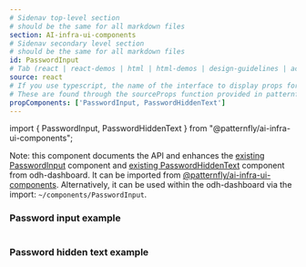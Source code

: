 ```yaml
---
# Sidenav top-level section
# should be the same for all markdown files
section: AI-infra-ui-components
# Sidenav secondary level section
# should be the same for all markdown files
id: PasswordInput
# Tab (react | react-demos | html | html-demos | design-guidelines | accessibility)
source: react
# If you use typescript, the name of the interface to display props for
# These are found through the sourceProps function provided in patternfly-docs.source.js
propComponents: ['PasswordInput, PasswordHiddenText']
---
```


import { PasswordInput, PasswordHiddenText } from "@patternfly/ai-infra-ui-components";

Note: this component documents the API and enhances the [existing PasswordInput](https://github.com/opendatahub-io/odh-dashboard/blob/main/frontend/src/components/PasswordInput.tsx) component and [existing PasswordHiddenText](https://github.com/opendatahub-io/odh-dashboard/blob/main/frontend/src/components/PasswordHiddenText.tsx) component from odh-dashboard. It can be imported from [@patternfly/ai-infra-ui-components](https://www.npmjs.com/package/@patternfly/AI-infra-ui-components). Alternatively, it can be used within the odh-dashboard via the import: `~/components/PasswordInput`.

### Password input example

```js file="./PasswordInputExample.tsx"

```

### Password hidden text example

```js file="./PasswordHiddenTextExample.tsx"

```
